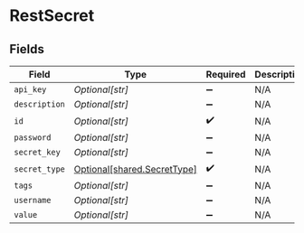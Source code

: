 # RestSecret


## Fields

| Field                                                                | Type                                                                 | Required                                                             | Description                                                          |
| -------------------------------------------------------------------- | -------------------------------------------------------------------- | -------------------------------------------------------------------- | -------------------------------------------------------------------- |
| `api_key`                                                            | *Optional[str]*                                                      | :heavy_minus_sign:                                                   | N/A                                                                  |
| `description`                                                        | *Optional[str]*                                                      | :heavy_minus_sign:                                                   | N/A                                                                  |
| `id`                                                                 | *Optional[str]*                                                      | :heavy_check_mark:                                                   | N/A                                                                  |
| `password`                                                           | *Optional[str]*                                                      | :heavy_minus_sign:                                                   | N/A                                                                  |
| `secret_key`                                                         | *Optional[str]*                                                      | :heavy_minus_sign:                                                   | N/A                                                                  |
| `secret_type`                                                        | [Optional[shared.SecretType]](undefined/models/shared/secrettype.md) | :heavy_check_mark:                                                   | N/A                                                                  |
| `tags`                                                               | *Optional[str]*                                                      | :heavy_minus_sign:                                                   | N/A                                                                  |
| `username`                                                           | *Optional[str]*                                                      | :heavy_minus_sign:                                                   | N/A                                                                  |
| `value`                                                              | *Optional[str]*                                                      | :heavy_minus_sign:                                                   | N/A                                                                  |